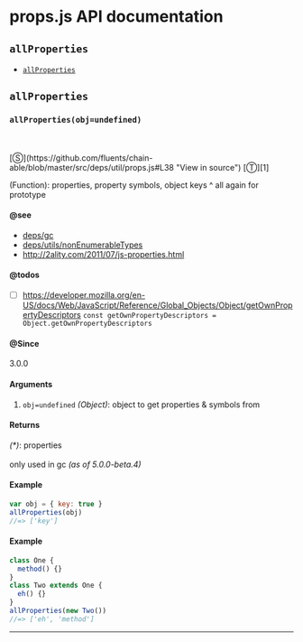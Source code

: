 # props.js API documentation

<!-- div class="toc-container" -->

<!-- div -->

## `allProperties`
* <a href="#allProperties"  data-meta="allProperties obj undefined"  data-call="allProperties obj undefined"  data-category="Methods"  data-description="Function properties property symbols object keys all again for prototype"  data-name="allProperties"  data-see="href https github com fluents chain able blob master src deps gc js label deps gc href https github com fluents chain able search utf8 E2 9C 93 q deps utils nonEnumerableTypes type label deps utils nonEnumerableTypes href http 2ality com 2011 07 js properties html label http 2ality com 2011 07 js properties html"  data-todos="https developer mozilla org en US docs Web JavaScript Reference Global Objects Object getOwnPropertyDescriptors const getOwnPropertyDescriptors Object getOwnPropertyDescriptors"  data-all="meta allProperties obj undefined call allProperties obj undefined category Methods description Function properties property symbols object keys all again for prototype name allProperties member see href https github com fluents chain able blob master src deps gc js label deps gc href https github com fluents chain able search utf8 E2 9C 93 q deps utils nonEnumerableTypes type label deps utils nonEnumerableTypes href http 2ality com 2011 07 js properties html label http 2ality com 2011 07 js properties html notes todos https developer mozilla org en US docs Web JavaScript Reference Global Objects Object getOwnPropertyDescriptors n const getOwnPropertyDescriptors Object getOwnPropertyDescriptors n klassProps" >`allProperties`</a>

<!-- /div -->

<!-- /div -->

<!-- div class="doc-container" -->

<!-- div -->

## `allProperties`

<!-- div -->

<h3 id="allProperties" data-member="" data-category="Methods" data-name="allProperties"><code>allProperties(obj=undefined)</code></h3>
<br>
<br>
[&#x24C8;](https://github.com/fluents/chain-able/blob/master/src/deps/util/props.js#L38 "View in source") [&#x24C9;][1]

(Function): properties, property symbols, object keys ^ all again for prototype


#### @see 

* <a href="https://github.com/fluents/chain-able/blob/master/src/deps/gc.js" >deps/gc</a>
* <a href="https://github.com/fluents/chain-able/search?utf8=%E2%9C%93&q=deps/utils/nonEnumerableTypes&type=" >deps/utils/nonEnumerableTypes</a>
* <a href="http://2ality.com/2011/07/js-properties.html" >http://2ality.com/2011/07/js-properties.html</a>

#### @todos 

- [ ] https://developer.mozilla.org/en-US/docs/Web/JavaScript/Reference/Global_Objects/Object/getOwnPropertyDescriptors
`const getOwnPropertyDescriptors = Object.getOwnPropertyDescriptors`
 

#### @Since
3.0.0

#### Arguments
1. `obj=undefined` *(Object)*: object to get properties & symbols from

#### Returns
*(&#42;)*: properties
<br>
<br>
only used in gc *(as of 5.0.0-beta.4)*

#### Example
```js
var obj = { key: true }
allProperties(obj)
//=> ['key']

```
#### Example
```js
class One {
  method() {}
}
class Two extends One {
  eh() {}
}
allProperties(new Two())
//=> ['eh', 'method']

```
---

<!-- /div -->

<!-- /div -->

<!-- /div -->

 [1]: #allproperties "Jump back to the TOC."
